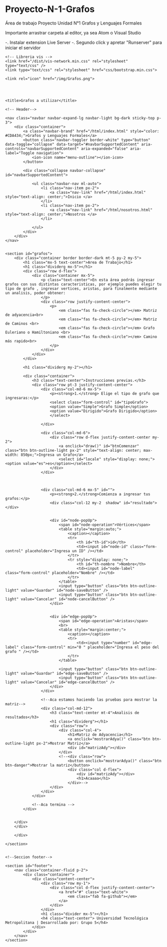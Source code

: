 # Proyecto-N-1-Grafos
Área de trabajo Proyecto Unidad N°1 Grafos y Lenguajes Formales


Importante arrastrar carpeta al editor, ya sea Atom o Visual Studio

-. Instalar extension Live Server
-. Segundo click y apretar "Runserver" para iniciar el servidor


<!DOCTYPE html>
<html lang="es">

<head>
    <meta charset="UTF-8">
    <meta name="viewport" content="width=device-width, initial-scale=1.0">
    <!-- Bootstrap CSS -->
    <link rel="stylesheet" href="https://stackpath.bootstrapcdn.com/bootstrap/4.5.0/css/bootstrap.min.css" integrity="sha384-9aIt2nRpC12Uk9gS9baDl411NQApFmC26EwAOH8WgZl5MYYxFfc+NcPb1dKGj7Sk" crossorigin="anonymous">
    <!--Conexion Css -->
    <link rel="stylesheet" href="/css/index.css">
    <link rel="stylesheet" href="/css/grafos.css">
    <!--Font awesome-->
    <link rel="stylesheet" href="https://stackpath.bootstrapcdn.com/font-awesome/4.7.0/css/font-awesome.min.css">
    <!-- Google fonts -->
    <link href="https://fonts.googleapis.com/css2?family=Oswald:wght@500&family=Roboto:wght@300;500&display=swap" rel="stylesheet">
    <link rel="stylesheet" href="https://cdn.jsdelivr.net/npm/normalize.css@8.0.1/normalize.min.css">
    <link rel="stylesheet" href="https://cdn.jsdelivr.net/npm/glider-js@1.7.3/glider.min.css">

    <!-- Libreria vis -->
    <link href="/dist/vis-network.min.css" rel="stylesheet" type="text/css" />
    <link type="text/css" rel="stylesheet" href="css/bootstrap.min.css">

    <link rel="icon" href="/img/Grafos.png">




    <title>Grafos a utilizar</title>
</head>


<body>

    <!-- Header-->

    <nav class="navbar navbar-expand-lg navbar-light bg-dark sticky-top p-3">
        <div class="container">
            <a class="navbar-brand" href="/html/index.html" style="color: #CDA434;">Grafos y Lenguajes Formales</a>
            <button class="navbar-toggler border-white" type="button" data-toggle="collapse" data-target="#navbarSupportedContent" aria-controls="navbarSupportedContent" aria-expanded="false" aria-label="Toggle navigation">
                <ion-icon name="menu-outline"></ion-icon>
            </button>

            <div class="collapse navbar-collapse" id="navbarSupportedContent">

                <ul class="navbar-nav ml-auto">
                    <li class="nav-item px-2">
                        <a class="nav-link" href="/html/index.html" style="text-align: center;">Inicio </a>
                    </li>
                    <li class="nav-item px-2">
                        <a class="nav-link" href="/html/nosotros.html" style="text-align: center;">Nosotros </a>
                    </li>

                </ul>
            </div>
        </div>
    </nav>


    <section id="grafos">
        <div class="container border border-dark mt-5 py-2 my-5">
            <h1 class="mx-5 text-center">Area de Trabajo</h1>
            <h1 class="dividerg mx-5"></h1>
            <div class="row d-flex">
                <div class="container mx-5">
                    <p class="text-center">En esta área podrás ingresar grafos con sus distintas caracteristicas, por ejemplo puedes elegir tu tipo de grafo , ingresar vertices, aristas, para finalmente mediante un analisis, poder obtener:
                    </p>
                    <div class="row justify-content-center">
                        <p>
                            <em class="fas fa-check-circle"></em> Matriz de adyacencia<br>
                            <em class="fas fa-check-circle"></em> Matriz de Caminos <br>
                            <em class="fas fa-check-circle"></em> Grafo Euleriano o Hamiltoniano <br>
                            <em class="fas fa-check-circle"></em> Camino más rapido<br>
                        </p>
                    </div>
                </div>
            </div>

            <h1 class="dividerg my-2"></h1>

            <div class="container">
                <h3 class="text-center">Instrucciones previas.</h3>
                <div class="row pt-3 justify-content-center">
                    <div class="col-md-6 mx-5">
                        <p><strong>1.</strong> Elige el tipo de grafo que ingresaras:</p>
                        <select class="form-control" id="tipoGrafo">
                        <option value="Simple">Grafo Simple</option>
                        <option value="Dirigido">Grafo Dirigido</option>
                        </select>

                    </div>

                    <div class="col-md-6">
                        <div class="row d-flex justify-content-center my-2">
                            <a onclick="draw()" id="btnComenzar" class="btn btn-outline-light px-2" style="text-align: center; max-width: 850px;">Ingresa un Grafo</a>
                            <select id="locale" style="display: none;"><option value="es">es</option></select>
                        </div>
                    </div>



                    <div class="col-md-6 mx-5" id="">
                        <p><strong>2.</strong>Comienza a ingresar tus grafos:</p>
                        <div class="col-12 my-2  shadow" id="resultado"></div>


                        <div id="node-popUp">
                            <span id="node-operation">Vértices</span>
                            <table style="margin:auto;">
                                <caption></caption>
                                <tr>
                                    <th id="th-id">id</th>
                                    <td><input id="node-id" class="form-control" placeholder="Ingresa un ID" /></td>
                                </tr>
                                <tr style="display: none;">
                                    <th id="th-nombre ">Nombre</th>
                                    <td><input id="node-label" class="form-control" placeholder="Nombre" /></td>
                                </tr>
                            </table>
                            <input type="button" class="btn btn-outline-light" value="Guardar" id="node-saveButton" />
                            <input type="button" class="btn btn-outline-light" value="Cancelar" id="node-cancelButton" />
                        </div>


                        <div id="edge-popUp">
                            <span id="edge-operation">Aristas</span>
                            <br>
                            <table style="margin:center;">
                                <caption></caption>
                                <tr>
                                    <td><input type="number" id="edge-label" class="form-control" min="0 " placeholder="Ingresa el peso del grafo " /></td>
                                </tr>
                            </table>

                            <input type="button" class="btn btn-outline-light" value="Guardar" id="edge-saveButton" />
                            <input type="button" class="btn btn-outline-light" value="Cancelar" id="edge-cancelButton" />
                        </div>
                    </div>

                    <!--Aca estamos haciendo las pruebas para mostrar la matriz-->
                    <div class="col-md-12">
                        <h3 class="text-center mt-4">Analisis de resultados</h3>
                        <h1 class="dividerg"></h1>
                        <div class="row">
                            <div class="col-4">
                                <h1>Matriz de Adyacencia</h1>
                                <a onclick="mostrarAdya()" class="btn btn-outline-light px-2">Mostrar Matriz</a>
                                <div id="matrizAdy"></div>
                            </div>
                            <!--<div class="row">
                                <button onclick="mostrarAdya()" class="btn btn-danger">Mostrar la matriz</button>
                                <div class="col d-flex">
                                    <div id="matrizAdy"></div>
                                    <h1>Acaaaa</h1>
                                </div>-->
                        </div>
                    </div>
                </div>

                <!--Aca termina -->
            </div>


        </div>
        </div>

        </div>

    </section>


    <!--Seccion footer-->

    <section id="footer">
        <nav class="container-fluid p-2">
            <div class="container">
                <div class="content-center">
                    <div class="row my-1">
                        <div class="col d-flex justify-content-center">
                            <a href="#" class="text-white">
                                <em class="fab fa-github"></em>
                            </a>
                        </div>
                    </div>
                    <h1 class="divider mx-5"></h1>
                    <h4 class="text-center"> Universidad Tecnológica Metropolitana | Desarrollado por: Grupo 5</h4>
                </div>
            </div>
        </nav>
    </section>





</body>


<!-- Optional JavaScript -->
<!-- jQuery first, then Popper.js, then Bootstrap JS -->
<script src="https://code.jquery.com/jquery-3.5.1.slim.min.js" integrity="sha384-DfXdz2htPH0lsSSs5nCTpuj/zy4C+OGpamoFVy38MVBnE+IbbVYUew+OrCXaRkfj" crossorigin="anonymous"></script>
<script src="https://cdn.jsdelivr.net/npm/popper.js@1.16.0/dist/umd/popper.min.js" integrity="sha384-Q6E9RHvbIyZFJoft+2mJbHaEWldlvI9IOYy5n3zV9zzTtmI3UksdQRVvoxMfooAo" crossorigin="anonymous"></script>
<script src="https://stackpath.bootstrapcdn.com/bootstrap/4.5.0/js/bootstrap.min.js" integrity="sha384-OgVRvuATP1z7JjHLkuOU7Xw704+h835Lr+6QL9UvYjZE3Ipu6Tp75j7Bh/kR0JKI" crossorigin="anonymous"></script>
<script src="https://unpkg.com/ionicons@5.1.2/dist/ionicons.js"></script>
<script src="https://kit.fontawesome.com/c8152ea011.js" crossorigin="anonymous"></script>

<script type="text/javascript" src="/js/grafosDraw.js"></script>
<script type="text/javascript" src="/dist/vis.js"></script>


</html>
</embrac.ce